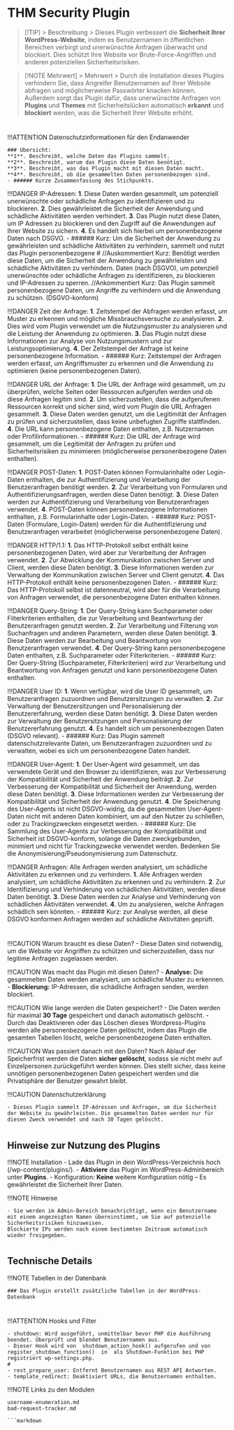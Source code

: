 # THM Security Plugin

> [!TIP]  > Beschreibung
    > Dieses Plugin verbessert die **Sicherheit Ihrer WordPress-Website**, indem es Benutzernamen in öffentlichen Bereichen verbirgt und unerwünschte Anfragen überwacht und blockiert. Dies schützt Ihre Website vor Brute-Force-Angriffen und anderen potenziellen Sicherheitsrisiken.

> [!NOTE Mehrwert] 
    > Mehrwert
    > Durch die Installation dieses Plugins verhindern Sie, dass Angreifer Benutzernamen auf Ihrer Website abfragen und möglicherweise Passwörter knacken können. Außerdem sorgt das Plugin dafür, dass unerwünschte Anfragen von **Plugins** und **Themes** mit Sicherheitslücken automatisch **erkannt** und **blockiert** werden, was die Sicherheit Ihrer Website erhöht.
#
!!!ATTENTION Datenschutzinformationen für den Endanwender

    ### Übersicht:
    **1**. Beschreibt, welche Daten das Plugins sammelt.
    **2**. Beschreibt, warum das Plugin diese Daten benötigt.
    **3**. Beschreibt, was das Plugin macht mit diesen Daten macht.
    **4**. Beschreibt, ob die gesammelten Daten personenbezogen sind.
    - ###### Kurze Zusammenfassung des Stichpunkts.

!!!DANGER IP-Adressen:
    **1**. Diese Daten werden gesammelt, um potenziell unerwünschte oder schädliche Anfragen zu identifizieren und zu blockieren.
    **2**. Dies gewährleistet die Sicherheit der Anwendung und schädliche Aktivitäten werden verhindert. 
    **3**. Das Plugin nutzt diese Daten, um IP Adressen zu blockieren und den Zugriff auf die Anwendungen auf Ihrer Website zu sichern.
    **4**. Es handelt sich hierbei um personenbezogene Daten nach DSGVO.
    - ###### Kurz: Um die Sicherheit der Anwendung zu gewährleisten und schädliche Aktivitäten zu verhindern, sammelt und nutzt das Plugin personenbezogene 
    #
    //Auskommentiert Kurz: Benötigt werden diese Daten, um die Sicherheit der Anwendung zu gewährleisten und schädliche Aktivitäten zu verhindern.
    Daten (nach DSGVO), um potenziell unerwünschte oder schädliche Anfragen zu identifizieren, zu blockieren und IP-Adressen zu sperren.
    //Ankommentiert Kurz: Das Plugin sammelt personenbezogene Daten, um Angriffe zu verhindern und die Anwendung zu schützen. (DSGVO-konform)

!!!DANGER Zeit der Anfrage: 
    **1**. Zeitstempel der Abfragen werden erfasst, um Muster zu erkennen und mögliche Missbrauchsversuche zu analysieren. 
    **2**. Dies wird vom Plugin verwendet um die Nutzungsmuster zu analysieren und die Leistung der Anwendung zu optimieren.
    **3**. Das Plugin nutzt diese Informationen zur Analyse von Nutzungsmustern und zur Leistungsoptimierung.
    **4**. Der Zeitstempel der Anfrage ist keine personenbezogene Information.
    - ###### Kurz: Zeitstempel der Anfragen werden erfasst, um Angriffsmuster zu erkennen und die Anwendung zu optimieren (keine personenbezogenen Daten).

!!!DANGER URL der Anfrage:
    **1**. Die URL der Anfrage wird gesammelt, um zu überprüfen, welche Seiten oder Ressourcen aufgerufen werden und ob diese Anfragen legitim sind.
    **2**. Um sicherzustellen, dass die aufgerufenen Ressourcen korrekt und sicher sind, wird vom Plugin die URL Anfragen gesammelt.
    **3**. Diese Daten werden genutzt, um die Legitimität der Anfragen zu prüfen und sicherzustellen, dass keine unbefugten Zugriffe stattfinden.
    **4**. Die URL kann personenbezogene Daten enthalten, z.B. Nutzernamen oder Profilinformationen.
    - ###### Kurz: Die URL der Anfrage wird gesammelt, um die Legitimität der Anfragen zu prüfen und Sicherheitsrisiken zu minimieren (möglicherweise personenbezogene Daten enthalten).

!!!DANGER POST-Daten: 
    **1**. POST-Daten können Formularinhalte oder Login-Daten enthalten, die zur Authentifizierung und Verarbeitung der Benutzeranfragen benötigt werden.
    **2**. Zur Verarbeitung von Formularen und Authentifizierungsanfragen, werden diese Daten benötigt.
    **3**. Diese Daten werden zur Authentifizierung und Verarbeitung von Benutzeranfragen verwendet.
    **4**. POST-Daten können personenbezogene Informationen enthalten, z.B. Formularinhalte oder Login-Daten.
    - ###### Kurz: POST-Daten (Formulare, Login-Daten) werden für die Authentifizierung und Benutzeranfragen verarbeitet (möglicherweise personenbezogene Daten).

!!!DANGER HTTP/1.1: 
    **1**. Das HTTP-Protokoll selbst enthält keine personenbezogenen Daten, wird aber zur Verarbeitung der Anfragen verwendet.
    **2**. Zur Abwicklung der Kommunikation zwischen Server und Client, werden diese Daten benötigt.
    **3**. Diese Informationen werden zur Verwaltung der Kommunikation zwischen Server und Client genutzt.
    **4**. Das HTTP-Protokoll enthält keine personenbezogenen Daten.
    - ###### Kurz: Das HTTP-Protokoll selbst ist datenneutral, wird aber für die Verarbeitung von Anfragen verwendet, die personenbezogene Daten enthalten können.

!!!DANGER  Query-String: 
    **1**. Der Query-String kann Suchparameter oder Filterkriterien enthalten, die zur Verarbeitung und Beantwortung der Benutzeranfragen genutzt werden.
    **2**. Zur Verarbeitung und Filterung von Suchanfragen und anderen Parametern, werden diese Daten benötigt.
    **3**. Diese Daten werden zur Bearbeitung und Beantwortung von Benutzeranfragen verwendet.
    **4**. Der Query-String kann personenbezogene Daten enthalten, z.B. Suchparameter oder Filterkriterien.
    - ###### Kurz: Der Query-String (Suchparameter, Filterkriterien) wird zur Verarbeitung und Beantwortung von Anfragen genutzt und kann personenbezogene Daten enthalten.

!!!DANGER User ID: 
    **1**. Wenn verfügbar, wird die User ID gesammelt, um Benutzeranfragen zuzuordnen und Benutzersitzungen zu verwalten.
    **2**. Zur Verwaltung der Benutzersitzungen und Personalisierung der Benutzererfahrung, werden diese Daten benötigt.
    **3**. Diese Daten werden zur Verwaltung der Benutzersitzungen und Personalisierung der Benutzererfahrung genutzt.
    **4**. Es handelt sich um personenbezogen Daten (DSGVO relevant).
    - ###### Kurz: Das Plugin sammelt datenschutzrelevante Daten, um Benutzeranfragen zuzuordnen und zu verwalten, wobei es sich um personenbezogene Daten handelt.

!!!DANGER User-Agent: 
    **1**. Der User-Agent wird gesammelt, um das verwendete Gerät und den Browser zu identifizieren, was zur Verbesserung der Kompatibilität und Sicherheit der Anwendung beiträgt.
    **2**. Zur Verbesserung der Kompatibilität und Sicherheit der Anwendung, werden diese Daten benötigt.
    **3**. Diese Informationen werden zur Verbesserung der Kompatibilität und Sicherheit der Anwendung genutzt.
    **4**. Die Speicherung des User-Agents ist nicht DSGVO-widrig, da die gesammelten User-Agent-Daten nicht mit anderen Daten kombiniert, um auf den Nutzer zu schließen, oder zu Trackingzwecken eingesetzt werden.
    - ###### Kurz: Die Sammlung des User-Agents zur Verbesserung der Kompatibilität und Sicherheit ist DSGVO-konform, solange die Daten zweckgebunden, minimiert und nicht für Trackingzwecke verwendet werden. Bedenken Sie die Anonymisierung/Pseudonymisierung zum Datenschutz.

!!!DANGER Anfragen: Alle Anfragen werden analysiert, um schädliche Aktivitäten zu erkennen und zu verhindern.
    **1**. Alle Anfragen werden analysiert, um schädliche Aktivitäten zu erkennen und zu verhindern.
    **2**. Zur Identifizierung und Verhinderung von schädlichen Aktivitäten, werden diese Daten benötigt.
    **3**. Diese Daten werden zur Analyse und Verhinderung von schädlichen Aktivitäten verwendet.
    **4**. Um zu analysieren, welche Anfragen schädlich sein könnten.
    - ###### Kurz: zur Analyse werden, all diese DSGVO konformen Anfragen werden auf schädliche Aktivitäten geprüft.
#
#
!!!CAUTION Warum braucht es diese Daten?
    - Diese Daten sind notwendig, um die Website vor Angriffen zu schützen und sicherzustellen, dass nur legitime Anfragen zugelassen werden.

!!!CAUTION Was macht das Plugin mit diesen Daten?
    - **Analyse:** Die gesammelten Daten werden analysiert, um schädliche Muster zu erkennen.
    - **Blockierung:** IP-Adressen, die schädliche Anfragen senden, werden blockiert.

!!!CAUTION Wie lange werden die Daten gespeichert?
    - Die Daten werden für maximal **30 Tage** gespeichert und danach automatisch gelöscht.
    - Durch das Deaktivieren oder das Löschen dieses Wordpress-Plugins werden alle personenbezogene Daten gelöscht, indem das Plugin die gesamten Tabellen löscht, welche personenbezogene Daten enthalten.

!!!CAUTION Was passiert danach mit den Daten?
    Nach Ablauf der Speicherfrist werden die Daten **sicher gelöscht**, sodass sie nicht mehr auf Einzelpersonen zurückgeführt werden können. Dies stellt sicher, dass keine unnötigen personenbezogenen Daten gespeichert werden und die Privatsphäre der Benutzer gewahrt bleibt.

!!!CAUTION  Datenschutzerklärung

    - Dieses Plugin sammelt IP-Adressen und Anfragen, um die Sicherheit der Website zu gewährleisten. Die gesammelten Daten werden nur für diesen Zweck verwendet und nach 30 Tagen gelöscht.
#
#
## Hinweise zur Nutzung des Plugins

!!!NOTE Installation
    - Lade das Plugin in dein WordPress-Verzeichnis hoch (/wp-content/plugins/).
    - **Aktiviere** das Plugin im WordPress-Adminbereich unter **Plugins**.
         - Konfiguration: **Keine** weitere Konfiguration nötig – Es gewährleistet die Sicherheit Ihrer Daten.

!!!NOTE Hinweise

    - Sie werden im Admin-Bereich benachrichtigt, wenn ein Benutzername mit einem angezeigten Namen übereinstimmt, um Sie auf potenzielle Sicherheitsrisiken hinzuweisen.
    Blockierte IPs werden nach einem bestimmten Zeitraum automatisch wieder freigegeben.
#
#
## Technische Details
!!!NOTE Tabellen in der Datenbank

    ### Das Plugin erstellt zusätzliche Tabellen in der WordPress-Datenbank
#
#   
!!!ATTENTION Hooks und Filter

    - shutdown: Wird ausgeführt, unmittelbar bevor PHP die Ausführung beendet. Überprüft und blendet Benutzernamen aus.
    - Dieser Hook wird von  shutdown_action_hook() aufgerufen und von register_shutdown_function()  in  als Shutdown-Funktion bei PHP registriert wp-settings.php.
    #
    - rest_prepare_user: Entfernt Benutzernamen aus REST API Antworten.
    - template_redirect: Deaktiviert URLs, die Benutzernamen enthalten.

!!!NOTE Links zu den Modulen

    username-enumeration.md
    bad-request-tracker.md

    ```markdown